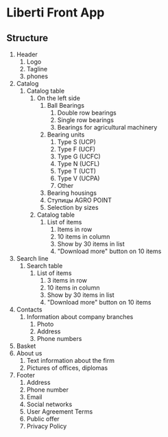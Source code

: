 # Liberti Front App

## Structure

1. Header
   1. Logo
   2. Tagline
   3. phones
2. Catalog
   1. Catalog table
      1. On the left side
            1. Ball Bearings
               1. Double row bearings
               2. Single row bearings
               3. Bearings for agricultural machinery
            2. Bearing units
               1. Type S (UCP)
               2. Type F (UCF)
               3. Type G (UCFC)
               4. Type N (UCFL)
               5. Type T (UCT)
               6. Type V (UCPA)
               7. Other
            3. Bearing housings
            4. Ступицы AGRO POINT
            5. Selection by sizes
      2. Catalog table
            1. List of items
               1. Items in row
               2. 10 items in column
               3. Show by 30 items in list
               4. "Download more" button on 10 items
3. Search line
   1. Search table
      1. List of items
          1. 3 items in row
          2. 10 items in column
          3. Show by 30 items in list
          4. "Download more" button on 10 items
4. Contacts
   1. Information about company branches
      1. Photo
      2. Address
      3. Phone numbers
5. Basket
6. About us
   1. Text information about the firm
   2. Pictures of offices, diplomas
7. Footer
   1. Address 
   2. Phone number
   3. Email
   4. Social networks
   5. User Agreement Terms
   6. Public offer
   7. Privacy Policy

